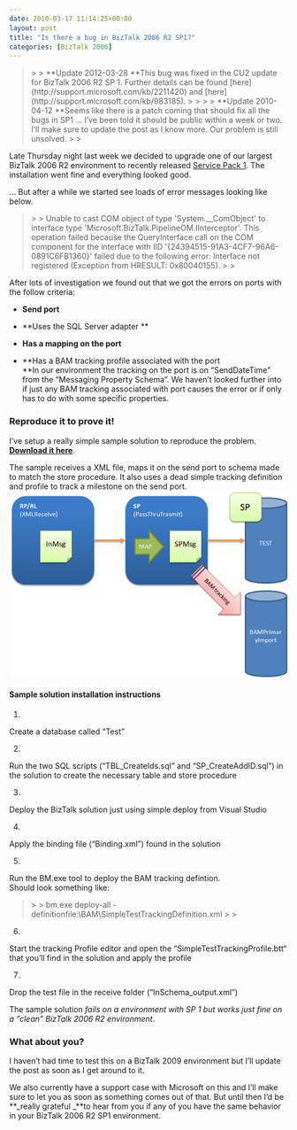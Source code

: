 ```yaml
---
date: 2010-03-17 11:14:25+00:00
layout: post
title: "Is there a bug in BizTalk 2006 R2 SP1?"
categories: [BizTalk 2006]
---
```


<blockquote>  
> 
> **Update 2012-03-28          
**This bug was fixed in the CU2 update for BizTalk 2006 R2 SP 1. Further details can be found [here](http://support.microsoft.com/kb/2211420) and [here](http://support.microsoft.com/kb/983185). 
> 
>    
> 
> **Update 2010-04-12          
**Seems like there is a patch coming that should fix all the bugs in SP1 … I’ve been told it should be public within a week or two. I’ll make sure to update the post as I know more. Our problem is still unsolved.
> 
> </blockquote>

 

Late Thursday night last week we decided to upgrade one of our largest BizTalk 2006 R2 environment to recently released [Service Pack 1](http://msdn.microsoft.com/en-us/library/ee532481(BTS.20).aspx). The installation went fine and everything looked good.

 

… But after a while we started see loads of error messages looking like below.

 

<blockquote>  
> 
> Unable to cast COM object of type 'System.__ComObject' to interface type 'Microsoft.BizTalk.PipelineOM.IInterceptor'. This operation failed because the QueryInterface call on the COM component for the interface with IID '{24394515-91A3-4CF7-96A6-0891C6FB1360}' failed due to the following error: Interface not registered (Exception from HRESULT: 0x80040155).
> 
> </blockquote>

 

After lots of investigation we found out that we got the errors on ports with the follow criteria:

 

  
  * **Send port**
   
  * **Uses the SQL Server adapter **
   
  * **Has a mapping on the port**
   
  * **Has a BAM tracking profile associated with the port          
**In our environment the tracking on the port is on “SendDateTime” from the “Messaging Property Schema”. We haven’t looked further into if just any BAM tracking associated with port causes the error or if only has to do with some specific properties. 
 

### Reproduce it to prove it!

 

I’ve setup a really simple sample solution to reproduce the problem. [**Download it here**](http://www.richardhallgren.com/blogfiles/SP1Issue.zip).

 

The sample receives a XML file, maps it on the send port to schema made to match the store procedure. It also uses a dead simple tracking definition and profile to track a milestone on the send port.[![image](/assets/2010/03/image_thumb.png)](/assets/2010/03/image.png)

 

#### Sample solution installation instructions

 

  
  1.     

Create a database called “Test”

  
   
  2.     

Run the two SQL scripts (“TBL_CreateIds.sql” and “SP_CreateAddID.sql”) in the solution to create the necessary table and store procedure

  
   
  3.     

Deploy the BizTalk solution just using simple deploy from Visual Studio

  
   
  4.     

Apply the binding file (“Binding.xml”) found in the solution

  
   
  5.     

Run the BM.exe tool to deploy the BAM tracking defintion.          
Should look something like:

     

<blockquote>      
> 
> bm.exe deploy-all -definitionfile:<the path to the solution>\BAM\SimpleTestTrackingDefinition.xml
> 
>     </blockquote>

  
   
  6.     

Start the tracking Profile editor and open the “SimpleTestTrackingProfile.btt“ that you’ll find in the solution and apply the profile

  
   
  7.     

Drop the test file in the receive folder (“InSchema_output.xml”)

  
 

The sample solution _fails on a environment with SP 1 but works just fine on a “clean” BizTalk 2006 R2 environment_.

 

### What about you?

 

I haven’t had time to test this on a BizTalk 2009 environment but I’ll update the post as soon as I get around to it.

 

We also currently have a support case with Microsoft on this and I’ll make sure to let you as soon as something comes out of that. But until then I’d be **_really grateful _**to hear from you if any of you have the same behavior in your BizTalk 2006 R2 SP1 environment.
